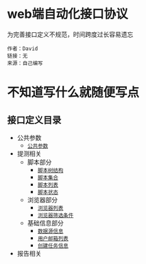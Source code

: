 # web端自动化接口协议

为完善接口定义不规范，时间跨度过长容易遗忘

```
作者：David
链接：无
来源：自己编写
```



# 不知道写什么就随便写点

## 接口定义目录

* 公共参数
    * [`公共参数`](/zh/common.md)
* 提测相关
    * 脚本部分
        * [`脚本树结构`](/zh/scripts/base.md#脚本树结构)
        * [`脚本集合`](/zh/scripts/base.md#脚本集合)
        * [`脚本列表`](/zh/scripts/base.md#脚本列表)
        * [`脚本状态`](/zh/scripts/base.md#脚本状态)
    * 浏览器部分
        * [`浏览器列表`](/zh/browser/base.md#浏览器列表)
        * [`浏览器筛选条件`](/zh/browser/base.md#浏览器筛选条件)
    * 基础信息部分
        * [`数据源信息`](/zh/testInfo/base.md#数据源信息)
        * [`用户邮箱列表`](/zh/testInfo/base.md#用户邮箱列表)
        * [`创建任务信息`](/zh/testInfo/base.md#创建任务信息)
* 报告相关
